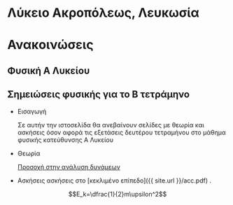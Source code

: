 # Λύκειο Ακροπόλεως, Λευκωσία
# Ανακοινώσεις
## Φυσική Α Λυκείου
## Σημειώσεις φυσικής για το Β τετράμηνο
* Εισαγωγή

    Σε αυτήν την ιστοσελίδα θα ανεβαίνουν σελίδες με θεωρία  και ασκήσεις όσον αφορά τις εξετάσεις δευτέρου τετραμήνου στο μάθημα φυσικής κατεύθυνσης Α Λυκείου 

* Θεωρία

  <u>Προσοχή στην ανάλυση δυνάμεων</u>
  
 * Ασκήσεις
ασκήσεις στο [κεκλιμένο επίπεδο]({{ site.url }}/acc.pdf) .

$$E_k=\dfrac{1}{2}m\upsilon^2$$
